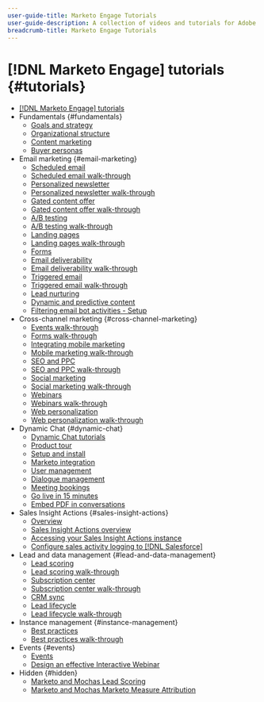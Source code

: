 ```yaml
---
user-guide-title: Marketo Engage Tutorials
user-guide-description: A collection of videos and tutorials for Adobe Marketo Engage.
breadcrumb-title: Marketo Engage Tutorials
---
```


# [!DNL Marketo Engage] tutorials {#tutorials}

+ [[!DNL Marketo Engage] tutorials](overview.md)
+ Fundamentals {#fundamentals}
  + [Goals and strategy](fundamentals/goals-and-strategy-learn.md)
  + [Organizational structure](fundamentals/organizational-structure-learn.md)
  + [Content marketing](fundamentals/content-marketing-learn.md)
  + [Buyer personas](fundamentals/buyer-personas-learn.md)
+ Email marketing {#email-marketing}
  + [Scheduled email](email-marketing/scheduled-email-learn.md)
  + [Scheduled email walk-through](email-marketing/scheduled-email-watch.md)
  + [Personalized newsletter](email-marketing/personalized-newsletter-learn.md)
  + [Personalized newsletter walk-through](email-marketing/personalized-newsletter-watch.md)
  + [Gated content offer](email-marketing/gated-content-offer-learn.md)
  + [Gated content offer walk-through](email-marketing/gated-content-offer-watch.md)
  + [A/B testing](email-marketing/ab-testing-learn.md)
  + [A/B testing walk-through](email-marketing/ab-testing-watch.md)
  + [Landing pages ](email-marketing/landing-pages-learn.md)
  + [Landing pages walk-through](email-marketing/landing-pages-watch.md)
  + [Forms](email-marketing/forms-learn.md)
  + [Email deliverability](email-marketing/email-deliverability-learn.md)
  + [Email deliverability walk-through](email-marketing/email-deliverability-watch.md)
  + [Triggered email](email-marketing/triggered-email-learn.md)
  + [Triggered email walk-through](email-marketing/triggered-email-watch.md)
  + [Lead nurturing](email-marketing/lead-nuturing-learn.md)
  + [Dynamic and predictive content](email-marketing/dynamic-and-predictive-content-learn.md)
  + [Filtering email bot activities - Setup](filtering-email-bot-activities/setup.md)  
+ Cross-channel marketing {#cross-channel-marketing}
  + [Events walk-through](events/events-watch.md)
  + [Forms walk-through](email-marketing/forms-watch.md)
  + [Integrating mobile marketing](cross-channel-marketing/mobile-marketing-learn.md)
  + [Mobile marketing walk-through](cross-channel-marketing/mobile-marketing-watch.md)
  + [SEO and PPC](cross-channel-marketing/seo-and-ppc-learn.md)
  + [SEO and PPC walk-through](cross-channel-marketing/seo-and-ppc-watch.md)
  + [Social marketing](cross-channel-marketing/social-marketing-learn.md)
  + [Social marketing walk-through](cross-channel-marketing/social-marketing-watch.md)
  + [Webinars](events/webinar-learn.md)
  + [Webinars walk-through](events/webinar-watch.md)
  + [Web personalization](cross-channel-marketing/web-personalization-learn.md)
  + [Web personalization walk-through](cross-channel-marketing/web-personalization-watch.md)
+ Dynamic Chat {#dynamic-chat}
  + [Dynamic Chat tutorials](dynamic-chat/dynamic-chat-overview.md)
  + [Product tour](dynamic-chat/product-tour.md)
  + [Setup and install](dynamic-chat/setup.md)
  + [Marketo integration](dynamic-chat/marketo-integration.md)
  + [User management](dynamic-chat/user-management.md)
  + [Dialogue management](dynamic-chat/dialogue-management.md)
  + [Meeting bookings](dynamic-chat/meeting-booking.md)
  + [Go live in 15 minutes](dynamic-chat/go-live-in-15-minutes.md)
  + [Embed PDF in conversations](dynamic-chat/document-cloud-integration.md)
+ Sales Insight Actions {#sales-insight-actions}
  + [Overview](sales-insight-actions/overview.md)
  + [Sales Insight Actions overview](sales-insight-actions/sales-insight-actions-overview.md)
  + [Accessing your Sales Insight Actions instance](sales-insight-actions/accessing-your-sales-insight-actions-instance.md)
  + [Configure sales activity logging to [!DNL Salesforce]](sales-insight-actions/configure-sales-activity-logging-to-salesforce.md)
+ Lead and data management {#lead-and-data-management}
  + [Lead scoring](lead-and-data-management/lead-scoring-learn.md)
  + [Lead scoring walk-through](lead-and-data-management/lead-scoring-watch.md)
  + [Subscription center](lead-and-data-management/subscription-center-learn.md)
  + [Subscription center walk-through](lead-and-data-management/subscription-center-watch.md)
  + [CRM sync](lead-and-data-management/crm-sync-learn.md)
  + [Lead lifecycle](lead-and-data-management/lead-lifecycle-learn.md)
  + [Lead lifecycle walk-through](lead-and-data-management/lead-lifecycle-watch.md)
+ Instance management {#instance-management}
  + [Best practices](instance-management/best-practice-learn.md)
  + [Best practices walk-through](instance-management/best-practice-watch.md)
+ Events {#events}
  + [Events](events/events-learn.md)
  + [Design an effective Interactive Webinar](events/design-an-effective-interactive-webinar.md)
+ Hidden {#hidden}
  + [Marketo and Mochas Lead Scoring](event-recordings/marketo-and-mochas/lead-scoring.md)
  + [Marketo and Mochas Marketo Measure Attribution](event-recordings/marketo-and-mochas/attribution.md)
